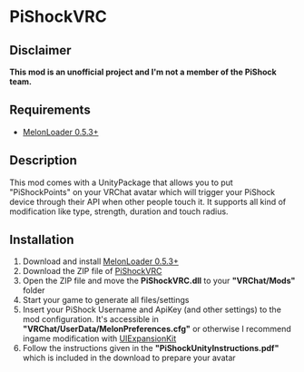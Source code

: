 # PiShockVRC

## Disclaimer

**This mod is an unofficial project and I'm not a member of the PiShock team.**

## Requirements

- [MelonLoader 0.5.3+](https://melonwiki.xyz/)

## Description

This mod comes with a UnityPackage that allows you to put "PiShockPoints" on your VRChat avatar which will trigger your PiShock device through their API when other people touch it. It supports all kind of modification like type, strength, duration and touch radius.

## Installation

1. Download and install [MelonLoader 0.5.3+](https://melonwiki.xyz/)
2. Download the ZIP file of [PiShockVRC](https://github.com/DragonPlayerX/PiShockVRC/releases/latest)
3. Open the ZIP file and move the **PiShockVRC.dll** to your **"VRChat/Mods"** folder
4. Start your game to generate all files/settings
5. Insert your PiShock Username and ApiKey (and other settings) to the mod configuration. It's accessible in **"VRChat/UserData/MelonPreferences.cfg"** or otherwise I recommend ingame modification with [UIExpansionKit](https://github.com/knah/VRCMods/releases/latest/download/UIExpansionKit.dll)
6. Follow the instructions given in the **"PiShockUnityInstructions.pdf"** which is included in the download to prepare your avatar